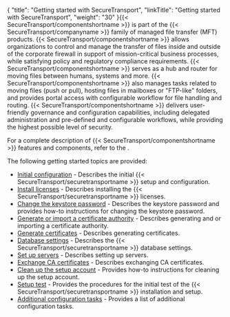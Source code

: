 {
    "title": "Getting started with SecureTransport",
    "linkTitle": "Getting started with SecureTransport",
    "weight": "30"
}{{< SecureTransport/componentshortname  >}} is part of the {{< SecureTransport/companyname  >}} family of managed file transfer (MFT) products. {{< SecureTransport/componentshortname  >}} allows organizations to control and manage the transfer of files inside and outside of the corporate firewall in support of mission-critical business processes, while satisfying policy and regulatory compliance requirements. {{< SecureTransport/componentshortname  >}} serves as a hub and router for moving files between humans, systems and more. {{< SecureTransport/componentshortname  >}} also manages tasks related to moving files (push or pull), hosting files in mailboxes or "FTP-like" folders, and provides portal access with configurable workflow for file handling and routing. {{< SecureTransport/componentshortname  >}} delivers user-friendly governance and configuration capabilities, including delegated administration and pre-defined and configurable workflows, while providing the highest possible level of security.

For a complete description of {{< SecureTransport/componentshortname  >}} features and components, refer to the .

The following getting started topics are provided:

-   [Initial configuration](../starting_setup) - Describes the initial {{< SecureTransport/securetransportname >}} setup and configuration.
-   [Install licenses](../install_licenses) - Describes installing the {{< SecureTransport/securetransportname >}} licenses.
-   [Change the keystore password](../keystore_password) - Describes the keystore password and provides how-to instructions for changing the keystore password.
-   [Generate or import a certificate authority](../generate_or_import_ca) - Describes generating and or importing a certificate authority.
-   [Generate certificates](../generate_certificates) - Describes generating certificates.
-   [Database settings](../database_settings) - Describes the {{< SecureTransport/securetransportname >}} database settings.
-   [Set up servers](../set_up_servers) - Describes setting up servers.
-   [Exchange CA certificates](../exchange_ca_certificates) - Describes exchanging CA certificates.
-   [Clean up the setup account](../clean_up_the_setup_account) - Provides how-to instructions for cleaning up the setup account.
-   [Setup test](../c_st_setup_test) - Provides the procedures for the initial test of the {{< SecureTransport/securetransportname >}} installation and setup.
-   [Additional configuration tasks](../additional_configuration_tasks) - Provides a list of additional configuration tasks.
